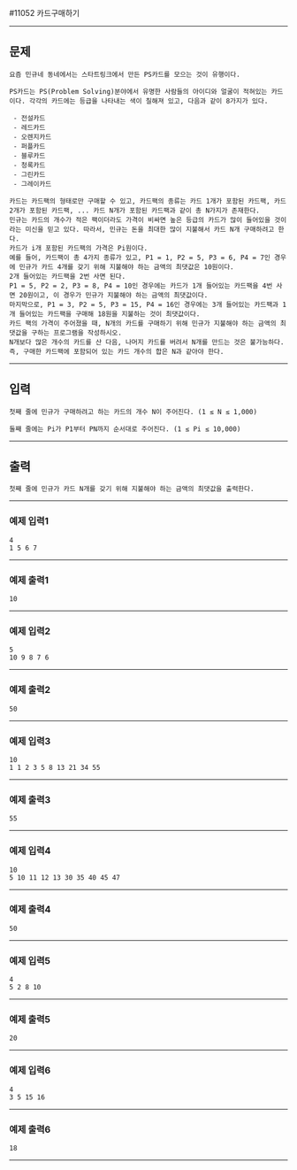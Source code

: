 #11052 카드구매하기

------------
## 문제

```
요즘 민규네 동네에서는 스타트링크에서 만든 PS카드를 모으는 것이 유행이다.

PS카드는 PS(Problem Solving)분야에서 유명한 사람들의 아이디와 얼굴이 적혀있는 카드이다. 각각의 카드에는 등급을 나타내는 색이 칠해져 있고, 다음과 같이 8가지가 있다.

 - 전설카드
 - 레드카드
 - 오렌지카드
 - 퍼플카드
 - 블루카드
 - 청록카드
 - 그린카드
 - 그레이카드

카드는 카드팩의 형태로만 구매할 수 있고, 카드팩의 종류는 카드 1개가 포함된 카드팩, 카드 2개가 포함된 카드팩, ... 카드 N개가 포함된 카드팩과 같이 총 N가지가 존재한다.
민규는 카드의 개수가 적은 팩이더라도 가격이 비싸면 높은 등급의 카드가 많이 들어있을 것이라는 미신을 믿고 있다. 따라서, 민규는 돈을 최대한 많이 지불해서 카드 N개 구매하려고 한다. 
카드가 i개 포함된 카드팩의 가격은 Pi원이다.
예를 들어, 카드팩이 총 4가지 종류가 있고, P1 = 1, P2 = 5, P3 = 6, P4 = 7인 경우에 민규가 카드 4개를 갖기 위해 지불해야 하는 금액의 최댓값은 10원이다. 
2개 들어있는 카드팩을 2번 사면 된다.
P1 = 5, P2 = 2, P3 = 8, P4 = 10인 경우에는 카드가 1개 들어있는 카드팩을 4번 사면 20원이고, 이 경우가 민규가 지불해야 하는 금액의 최댓값이다.
마지막으로, P1 = 3, P2 = 5, P3 = 15, P4 = 16인 경우에는 3개 들어있는 카드팩과 1개 들어있는 카드팩을 구매해 18원을 지불하는 것이 최댓값이다.
카드 팩의 가격이 주어졌을 때, N개의 카드를 구매하기 위해 민규가 지불해야 하는 금액의 최댓값을 구하는 프로그램을 작성하시오. 
N개보다 많은 개수의 카드를 산 다음, 나머지 카드를 버려서 N개를 만드는 것은 불가능하다. 즉, 구매한 카드팩에 포함되어 있는 카드 개수의 합은 N과 같아야 한다.
```
------------
## 입력
```
첫째 줄에 민규가 구매하려고 하는 카드의 개수 N이 주어진다. (1 ≤ N ≤ 1,000)

둘째 줄에는 Pi가 P1부터 PN까지 순서대로 주어진다. (1 ≤ Pi ≤ 10,000)
```
------------
## 출력
```
첫째 줄에 민규가 카드 N개를 갖기 위해 지불해야 하는 금액의 최댓값을 출력한다.
```
----------
### 예제 입력1

```
4
1 5 6 7
```
-------
### 예제 출력1
```
10
```
-----
### 예제 입력2

```
5
10 9 8 7 6
```
-------
### 예제 출력2
```
50
```
-----
### 예제 입력3

```
10
1 1 2 3 5 8 13 21 34 55
```
-------
### 예제 출력3
```
55
```
-----
### 예제 입력4

```
10
5 10 11 12 13 30 35 40 45 47
```
-------
### 예제 출력4
```
50
```
-----
### 예제 입력5

```
4
5 2 8 10
```
-------
### 예제 출력5
```
20
```
-----
### 예제 입력6

```
4
3 5 15 16
```
-------
### 예제 출력6
```
18
```
-----
